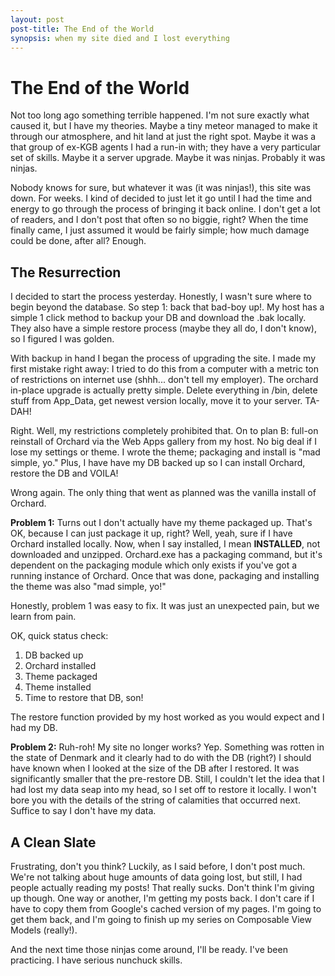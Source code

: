 ```yaml
---
layout: post
post-title: The End of the World
synopsis: when my site died and I lost everything
---      
```


# The End of the World        

Not too long ago something terrible happened. I'm not sure exactly what caused it, but I have my theories. Maybe a tiny meteor managed to make it through our atmosphere, and hit land at just the right spot. Maybe it was a that group of ex-KGB agents I had a run-in with; they have a very particular set of skills. Maybe it a server upgrade. Maybe it was ninjas. Probably it was ninjas.

Nobody knows for sure, but whatever it was (it was ninjas!), this site was down. For weeks. I kind of decided to just let it go until I had the time and energy to go through the process of bringing it back online. I don't get a lot of readers, and I don't post that often so no biggie, right? When the time finally came, I just assumed it would be fairly simple; how much damage could be done, after all? Enough.

## The Resurrection

I decided to start the process yesterday. Honestly, I wasn't sure where to begin beyond the database. So step 1: back that bad-boy up!. My host has a simple 1 click method to backup your DB and download the .bak locally. They also have a simple restore process (maybe they all do, I don't know), so I figured I was golden. 

With backup in hand I began the process of upgrading the site. I made my first mistake right away: I tried to do this from a computer with a metric ton of restrictions on internet use (shhh... don't tell my employer). The orchard in-place upgrade is actually pretty simple. Delete everything in /bin, delete stuff from App_Data, get newest version locally, move it to your server. TA-DAH! 

Right. Well, my restrictions completely prohibited that. On to plan B: full-on reinstall of Orchard via the Web Apps gallery from my host. No big deal if I lose my settings or theme. I wrote the theme; packaging and install is "mad simple, yo." Plus, I have have my DB backed up so I can install Orchard, restore the DB and VOILA!

Wrong again. The only thing that went as planned was the vanilla install of Orchard.

**Problem 1:** Turns out I don't actually have my theme packaged up. That's OK, because I can just package it up, right? Well, yeah, sure if I have Orchard installed locally. Now, when I say installed, I mean **INSTALLED**, not downloaded and unzipped. Orchard.exe has a packaging command, but it's dependent on the packaging module which only exists if you've got a running instance of Orchard. Once that was done, packaging and installing the theme was also "mad simple, yo!"

Honestly, problem 1 was easy to fix. It was just an unexpected pain, but we learn from pain.

OK, quick status check:

1. DB backed up
2. Orchard installed
3. Theme packaged
4. Theme installed
5. Time to restore that DB, son!


The restore function provided by my host worked as you would expect and I had my DB. 

**Problem 2:** Ruh-roh! My site no longer works? Yep. Something was rotten in the state of Denmark and it clearly had to do with the DB (right?) I should have known when I looked at the size of the DB after I restored. It was significantly smaller that the pre-restore DB. Still, I couldn't let the idea that I had lost my data seap into my head, so I set off to restore it locally. I won't bore you with the details of the string of calamities that occurred next. Suffice to say I don't have my data.

## A Clean Slate

Frustrating, don't you think? Luckily, as I said before, I don't post much. We're not talking about huge amounts of data going lost, but still, I had people actually reading my posts! That really sucks. Don't think I'm giving up though. One way or another, I'm getting my posts back. I don't care if I have to copy them from Google's cached version of my pages. I'm going to get them back, and I'm going to finish up my series on Composable View Models (really!).

And the next time those ninjas come around, I'll be ready. I've been practicing. I have serious nunchuck skills.
